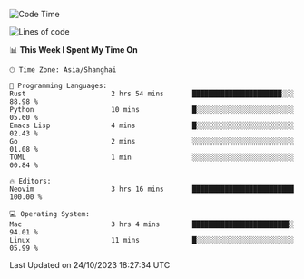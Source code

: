 <!--START_SECTION:waka-->
![Code Time](http://img.shields.io/badge/Code%20Time-1%2C637%20hrs%2037%20mins-blue)

![Lines of code](https://img.shields.io/badge/From%20Hello%20World%20I%27ve%20Written-288.0%20thousand%20lines%20of%20code-blue)

📊 **This Week I Spent My Time On** 

```text
🕑︎ Time Zone: Asia/Shanghai

💬 Programming Languages: 
Rust                     2 hrs 54 mins       ██████████████████████░░░   88.98 % 
Python                   10 mins             █░░░░░░░░░░░░░░░░░░░░░░░░   05.60 % 
Emacs Lisp               4 mins              █░░░░░░░░░░░░░░░░░░░░░░░░   02.43 % 
Go                       2 mins              ░░░░░░░░░░░░░░░░░░░░░░░░░   01.08 % 
TOML                     1 min               ░░░░░░░░░░░░░░░░░░░░░░░░░   00.84 % 

🔥 Editors: 
Neovim                   3 hrs 16 mins       █████████████████████████   100.00 % 

💻 Operating System: 
Mac                      3 hrs 4 mins        ████████████████████████░   94.01 % 
Linux                    11 mins             █░░░░░░░░░░░░░░░░░░░░░░░░   05.99 % 
```


 Last Updated on 24/10/2023 18:27:34 UTC
<!--END_SECTION:waka-->
